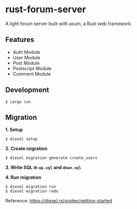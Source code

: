 # rust-forum-server

A light forum server built with axum, a Rust web framework.

## Features

- Auth Module
- User Module
- Post Module
- Postscript Module
- Comment Module

## Development

```shell
$ cargo run
```

## Migration

**1. Setup**

```shell
$ diesel setup
```

**2. Create migration**

```shell
$ diesel migration generate create_users
```

**3. Write SQL in `up.sql` and `down.sql`**

**4. Run migration**

```shell
$ diesel migration run
$ diesel migration redo
```

Reference: https://diesel.rs/guides/getting-started
